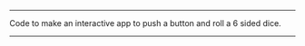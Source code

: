 

----------------------------

Code to make an interactive app to push a button and roll a 6 sided dice.

----------------------------
